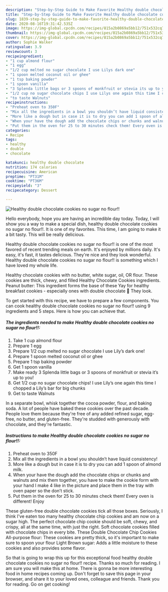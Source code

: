 ```yaml
---
description: "Step-by-Step Guide to Make Favorite Healthy double chocolate cookies no sugar no flour!!"
title: "Step-by-Step Guide to Make Favorite Healthy double chocolate cookies no sugar no flour!!"
slug: 1839-step-by-step-guide-to-make-favorite-healthy-double-chocolate-cookies-no-sugar-no-flour
date: 2020-08-16T19:31:42.535Z
image: https://img-global.cpcdn.com/recipes/815a2b0869a5bb12/751x532cq70/healthy-double-chocolate-cookies-no-sugar-no-flour-recipe-main-photo.jpg
thumbnail: https://img-global.cpcdn.com/recipes/815a2b0869a5bb12/751x532cq70/healthy-double-chocolate-cookies-no-sugar-no-flour-recipe-main-photo.jpg
cover: https://img-global.cpcdn.com/recipes/815a2b0869a5bb12/751x532cq70/healthy-double-chocolate-cookies-no-sugar-no-flour-recipe-main-photo.jpg
author: Sophie Walker
ratingvalue: 3.9
reviewcount: 3
recipeingredient:
- "1 cup almond flour"
- "1 egg"
- "1/2 cup melted no sugar chocolate I use Lilys dark one"
- "1 spoon melted coconut oil or ghee"
- "1 tsp baking powder"
- "1 spoon vanilla"
- "3 Splenda little bags or 3 spoons of monkfruit or stevia its up to you"
- "1/2 cup no sugar chocolate chips I use Lilys one again this time I chopped a Lilys bar for big chunks"
- "to taste Walnuts"
recipeinstructions:
- "Preheat oven to 350F"
- "Mix all the ingredients in a bowl you shouldn’t have liquid consistency!"
- "More like a dough but in case it is to dry you can add 1 spoon of almond milk."
- "When your have the dough add the chocolate chips or chunks and walnuts and mix them together, you have to make the cookie form with your hand I make 4 like in the picture and place them in the tray with oven paper so the don’t stick."
- "Put them in the oven for 25 to 30 minutes check them! Every oven is different! Enjoy"
categories:
- Recipe
tags:
- healthy
- double
- chocolate

katakunci: healthy double chocolate 
nutrition: 174 calories
recipecuisine: American
preptime: "PT31M"
cooktime: "PT36M"
recipeyield: "3"
recipecategory: Dessert

---
```



![Healthy double chocolate cookies no sugar no flour!!](https://img-global.cpcdn.com/recipes/815a2b0869a5bb12/751x532cq70/healthy-double-chocolate-cookies-no-sugar-no-flour-recipe-main-photo.jpg)

Hello everybody, hope you are having an incredible day today. Today, I will show you a way to make a special dish, healthy double chocolate cookies no sugar no flour!!. It is one of my favorites. This time, I am going to make it a bit tasty. This will be really delicious.

Healthy double chocolate cookies no sugar no flour!! is one of the most favored of recent trending meals on earth. It's enjoyed by millions daily. It's easy, it's fast, it tastes delicious. They're nice and they look wonderful. Healthy double chocolate cookies no sugar no flour!! is something which I have loved my whole life.

Healthy chocolate cookies with no butter, white sugar, oil, OR flour. These cookies are thick, chewy, and filled Healthy Chocolate Cookies ingredients. Peanut butter: This ingredient forms the base of these Yay for healthy breakfast cookies - especially ones with double chocolate 🙂 They look.


To get started with this recipe, we have to prepare a few components. You can cook healthy double chocolate cookies no sugar no flour!! using 9 ingredients and 5 steps. Here is how you can achieve that.

<!--inarticleads1-->

##### The ingredients needed to make Healthy double chocolate cookies no sugar no flour!!:

1. Take 1 cup almond flour
1. Prepare 1 egg
1. Prepare 1/2 cup melted no sugar chocolate I use Lily’s dark one!
1. Prepare 1 spoon melted coconut oil or ghee
1. Prepare 1 tsp baking powder
1. Get 1 spoon vanilla
1. Make ready 3 Splenda little bags or 3 spoons of monkfruit or stevia it’s up to you!
1. Get 1/2 cup no sugar chocolate chips! I use Lily’s one again this time I chopped a Lily’s bar for big chunks
1. Get to taste Walnuts


In a separate bowl, whisk together the cocoa powder, flour, and baking soda. A lot of people have baked these cookies over the past decade. People love them because they&#39;re free of any added refined sugar, egg-free, no butter, and gluten-free. They&#39;re studded with generously with chocolate, and they&#39;re fantastic. 

<!--inarticleads2-->

##### Instructions to make Healthy double chocolate cookies no sugar no flour!!:

1. Preheat oven to 350F
1. Mix all the ingredients in a bowl you shouldn’t have liquid consistency!
1. More like a dough but in case it is to dry you can add 1 spoon of almond milk.
1. When your have the dough add the chocolate chips or chunks and walnuts and mix them together, you have to make the cookie form with your hand I make 4 like in the picture and place them in the tray with oven paper so the don’t stick.
1. Put them in the oven for 25 to 30 minutes check them! Every oven is different! Enjoy


These gluten-free double chocolate cookies tick all those boxes. Seriously, I think I&#39;ve eaten too many healthy chocolate chip cookies and am now on a sugar high. The perfect chocolate chip cookie should be soft, chewy, and crispy, all at the same time, with just the right. Soft chocolate cookies filled with chocolate chips in every bite. These Double Chocolate Chip Cookies All-purpose flour: These cookies are pretty thick, so it&#39;s important to make sure to spoon your flour Light Brown sugar: Adds a little moisture to these cookies and also provides some flavor. 

So that is going to wrap this up for this exceptional food healthy double chocolate cookies no sugar no flour!! recipe. Thanks so much for reading. I am sure you will make this at home. There is gonna be more interesting food in home recipes coming up. Don't forget to save this page in your browser, and share it to your loved ones, colleague and friends. Thank you for reading. Go on get cooking!
